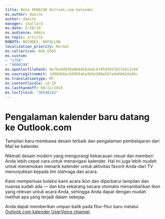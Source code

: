 ```yaml
---
title: Beta 9000198 Outlook.com kalender
ms.author: daeite
author: daeite
manager: joallard
ms.date: 2/28/19
ms.audience: Admin
ms.topic: article
ROBOTS: NOINDEX, NOFOLLOW
localization_priority: Normal
ms.collection: Adm_O365
ms.custom:
- "1758"
- "9000198"
ms.openlocfilehash: 8e76edd920a86445b2edc4745d39538233413c04
ms.sourcegitcommit: 1d98db8acb9959aba3b5e308a567ade6b62da56c
ms.translationtype: MT
ms.contentlocale: id-ID
ms.lasthandoff: 08/22/2019
ms.locfileid: "36548142"
---
```

# <a name="new-calendar-experiences-coming-to-outlookcom"></a>Pengalaman kalender baru datang ke Outlook.com

Tampilan baru membawa desain terbaik dan pengalaman pembelajaran dari Mail ke kalender.

Nikmati desain modern yang mengurangi kekacauan visual dan memberi Anda lebih cepat cara untuk menavigasi kalender. Hal ini juga lebih mudah untuk menemukan menarik kalender untuk aktivitas favorit Anda-dari TV menunjukkan kepada tim olahraga dan acara.

Kami memperluas koleksi kami acara ikon dan diperbarui tampilan dan nuansa sudah ada — dan kita sekarang secara otomatis menambahkan ikon yang relevan untuk acara Anda, sehingga Anda dapat dengan mudah melihat apa yang terjadi dalam sekejap.

Anda dapat memberikan umpan balik pada fitur-fitur baru melalui [Outlook.com kalender UserVoice channel](https://outlook.uservoice.com/forums/601444-new-experiences-in-outlook-com?category_id=209197).